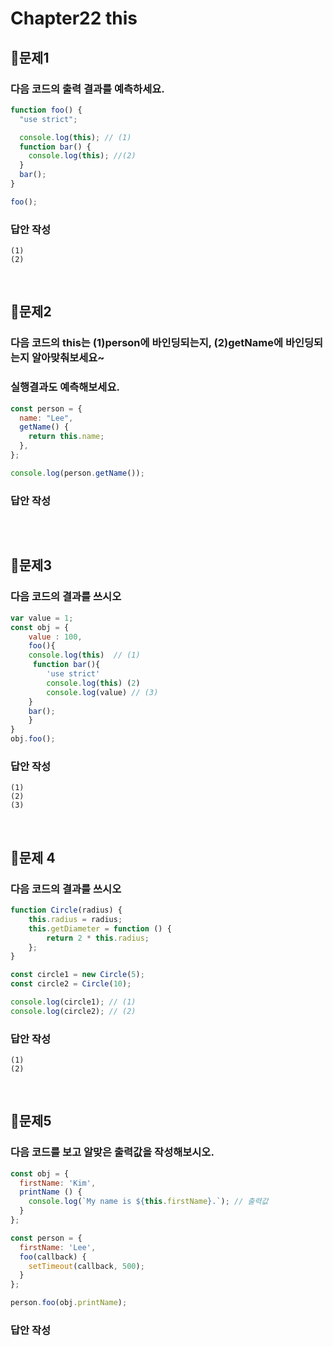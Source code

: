 # Chapter22 this
## 📌문제1

### 다음 코드의 출력 결과를 예측하세요.

```js
function foo() {
  "use strict";

  console.log(this); // (1)
  function bar() {
    console.log(this); //(2)
  }
  bar();
}

foo();
```

### 답안 작성

```
(1) 
(2) 
```

<br>

## 📌문제2

### 다음 코드의 this는 (1)person에 바인딩되는지, (2)getName에 바인딩되는지 알아맞춰보세요~

### 실행결과도 예측해보세요.

```js
const person = {
  name: "Lee",
  getName() {
    return this.name;
  },
};

console.log(person.getName());
```

### 답안 작성

```

```

<br>

## 📌문제3
### 다음 코드의 결과를 쓰시오
```js
var value = 1;
const obj = {
    value : 100,
    foo(){
	console.log(this)  // (1)
	 function bar(){
	    'use strict'
	    console.log(this) (2)
	    console.log(value) // (3)
    }
    bar();
    }
}
obj.foo();
```

### 답안 작성
```
(1)
(2)
(3)
```

<br>

## 📌문제 4
### 다음 코드의 결과를 쓰시오
```js
function Circle(radius) {
	this.radius = radius;
	this.getDiameter = function () {
		return 2 * this.radius;
	};
}

const circle1 = new Circle(5);
const circle2 = Circle(10);

console.log(circle1); // (1)
console.log(circle2); // (2)
```

### 답안 작성
```
(1)
(2)
```

<br>

## 📌문제5
### 다음 코드를 보고 알맞은 출력값을 작성해보시오.
```js
const obj = {
  firstName: 'Kim',
  printName () {
    console.log(`My name is ${this.firstName}.`); // 출력값
  }
};

const person = {
  firstName: 'Lee',
  foo(callback) {
    setTimeout(callback, 500);
  }
};

person.foo(obj.printName);
```
### 답안 작성
```
```

<br>
